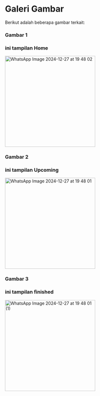# Galeri Gambar

Berikut adalah beberapa gambar terkait:

### Gambar 1
### ini tampilan Home
<img src="https://github.com/user-attachments/assets/8cac0d77-b37b-41a9-9212-7f97276d4f2a" alt="WhatsApp Image 2024-12-27 at 19 48 02" width="300"/>

### Gambar 2
### ini tampilan Upcoming
<img src="https://github.com/user-attachments/assets/9b734a56-890b-4e0c-9372-a276fa6dbf3f" alt="WhatsApp Image 2024-12-27 at 19 48 01" width="300"/>

### Gambar 3
### ini tampilan finished
<img src="https://github.com/user-attachments/assets/1b93fbf3-1bc1-4482-9621-77723957d8d8" alt="WhatsApp Image 2024-12-27 at 19 48 01 (1)" width="300"/>

